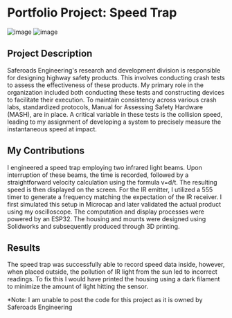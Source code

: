 # Portfolio Project: Speed Trap 

![image](https://github.com/JustinChuangGit/Speed_Trap_Saferoads/assets/80928888/bf566e9a-907d-4da6-8061-9a4ca8ab7f16)
![image](https://github.com/JustinChuangGit/Speed_Trap_Saferoads/assets/80928888/96849f6a-e682-495b-8aa2-25999100ee1b)


## Project Description 
Saferoads Engineering's research and development division is responsible for designing highway safety products. This involves conducting crash tests to assess the effectiveness of these products. My primary role in the organization included both conducting these tests and constructing devices to facilitate their execution. To maintain consistency across various crash labs, standardized protocols, Manual for Assessing Safety Hardware (MASH), are in place. A critical variable in these tests is the collision speed, leading to my assignment of developing a system to precisely measure the instantaneous speed at impact.

## My Contributions
I engineered a speed trap employing two infrared light beams. Upon interruption of these beams, the time is recorded, followed by a straightforward velocity calculation using the formula v=d/t. The resulting speed is then displayed on the screen. For the IR emitter, I utilized a 555 timer to generate a frequency matching the expectation of the IR receiver. I first simulated this setup in Microcap and later validated the actual product using my oscilloscope. The computation and display processes were powered by an ESP32. The housing and mounts were designed using Solidworks and subsequently produced through 3D printing.

## Results 
The speed trap was successfully able to record speed data inside, however, when placed outside, the pollution of IR light from the sun led to incorrect readings. To fix this I would have printed the housing using a dark filament to minimize the amount of light hitting the sensor. 

*Note: I am unable to post the code for this project as it is owned by Saferoads Engineering
